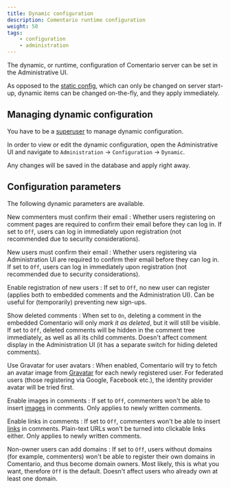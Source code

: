 ```yaml
---
title: Dynamic configuration
description: Comentario runtime configuration
weight: 50
tags:
    - configuration
    - administration
---
```


The dynamic, or runtime, configuration of Comentario server can be set in the Administrative UI.

<!--more-->

As opposed to the [static config](static), which can only be changed on server start-up, dynamic items can be changed on-the-fly, and they apply immediately.

## Managing dynamic configuration

You have to be a [superuser](/kb/permissions/superuser) to manage dynamic configuration.

In order to view or edit the dynamic configuration, open the Administrative UI and navigate to `Administration` → `Configuration` → `Dynamic`.

Any changes will be saved in the database and apply right away.

## Configuration parameters

The following dynamic parameters are available.

New commenters must confirm their email
: Whether users registering on comment pages are required to confirm their email before they can log in. If set to `Off`, users can log in immediately upon registration (not recommended due to security considerations).

New users must confirm their email
: Whether users registering via Administration UI are required to confirm their email before they can log in. If set to `Off`, users can log in immediately upon registration (not recommended due to security considerations).

Enable registration of new users
: If set to `Off`, no new user can register (applies both to embedded comments and the Administration UI). Can be useful for (temporarily) preventing new sign-ups.

Show deleted comments
: When set to `On`, deleting a comment in the embedded Comentario will only *mark it as deleted*, but it will still be visible. If set to `Off`, deleted comments will be hidden in the comment tree immediately, as well as all its child comments. Doesn't affect comment display in the Administration UI (it has a separate switch for hiding deleted comments).

Use Gravatar for user avatars
: When enabled, Comentario will try to fetch an avatar image from [Gravatar](https://www.gravatar.com) for each newly registered user. For federated users (those registering via Google, Facebook etc.), the identity provider avatar will be tried first.

Enable images in comments
: If set to `Off`, commenters won't be able to insert [images](/kb/markdown#images) in comments. Only applies to newly written comments.

Enable links in comments
: If set to `Off`, commenters won't be able to insert [links](/kb/markdown#links) in comments. Plain-text URLs won't be turned into clickable links either. Only applies to newly written comments.

Non-owner users can add domains
: If set to `Off`, users without domains (for example, commenters) won't be able to register their own domains in Comentario, and thus become domain owners. Most likely, this is what you want, therefore `Off` is the default. Doesn't affect users who already own at least one domain.
